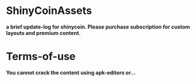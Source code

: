 # ShinyCoinAssets
**a brief update-log for shinycoin.
Please purchase subscription for custom layouts and premium content.**

# Terms-of-use
**You cannot crack the content using apk-editors or...**
